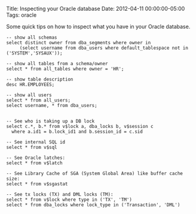 Title: Inspecting your Oracle database
Date: 2012-04-11 00:00:00-05:00
Tags: oracle


Some quick tips on how to inspect what you have in your Oracle database.

```    
-- show all schemas
select distinct owner from dba_segments where owner in
     (select username from dba_users where default_tablespace not in ('SYSTEM','SYSAUX'));

-- show all tables from a schema/owner
select * from all_tables where owner = 'HR';

-- show table description
desc HR.EMPLOYEES;

-- show all users
select * from all_users;
select username, * from dba_users;


-- See who is taking up a DB lock
select c.*, b.* from v$lock a, dba_locks b, v$session c 
  where a.id1 = b.lock_id1 and b.session_id = c.sid

-- See internal SQL id
select * from v$sql

-- See Oracle latches:
select * from v$latch

-- See Library Cache of SGA (System Global Area) like buffer cache size:
select * from v$sgastat

-- See tx locks (TX) and DML locks (TM):
select * from v$lock where type in ('TX', 'TM')
select * from dba_locks where lock_type in ('Transaction', 'DML')
```
    

